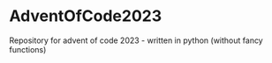 # AdventOfCode2023
Repository for advent of code 2023 - written in python (without fancy functions)
